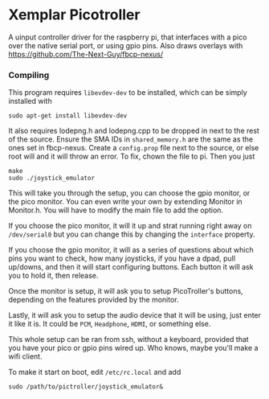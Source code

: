 # Xemplar Picotroller
A uinput controller driver for the raspberry pi, that interfaces with a pico over the native serial port, or using gpio pins. Also draws overlays with https://github.com/The-Next-Guy/fbcp-nexus/

### Compiling
This program requires `libevdev-dev` to be installed, which can be simply installed with
```
sudo apt-get install libevdev-dev
```

It also requires lodepng.h and lodepng.cpp to be dropped in next to the rest of the source. Ensure the SMA IDs in `shared_memory.h` are the same as the ones set in fbcp-nexus. Create a `config.prop` file next to the source, or else root will and it will throw an error. To fix, chown the file to pi. Then you just
```
make
sudo ./joystick_emulator
```
This will take you through the setup, you can choose the gpio monitor, or the pico monitor. You can even write your own by extending Monitor in Monitor.h. You will have to modify the main file to add the option.

If you choose the pico monitor, it will it up and strat running right away on `/dev/serial0` but you can change this by changing the `interface` property.

If you choose the gpio monitor, it will as a series of questions about which pins you want to check, how many joysticks, if you have a dpad, pull up/downs, and then it will start configuring buttons. Each button it will ask you to hold it, then release.

Once the monitor is setup, it will ask you to setup PicoTroller's buttons, depending on the features provided by the monitor.

Lastly, it will ask you to setup the audio device that it will be using, just enter it like it is. It could be `PCM`, `Headphone`, `HDMI`, or something else.

This whole setup can be ran from ssh, without a keyboard, provided that you have your pico or gpio pins wired up. Who knows, maybe you'll make a wifi client.

To make it start on boot, edit `/etc/rc.local` and add
```
sudo /path/to/pictroller/joystick_emulator&
```